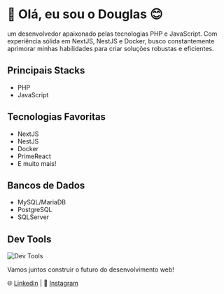 # 👋 Olá, eu sou o Douglas 😊
um desenvolvedor apaixonado pelas tecnologias PHP e JavaScript. Com experiência sólida em NextJS, NestJS e Docker, busco constantemente aprimorar minhas habilidades para criar soluções robustas e eficientes.

## Principais Stacks
- PHP
- JavaScript

## Tecnologias Favoritas
- NextJS
- NestJS
- Docker
- PrimeReact
- E muito mais!

## Bancos de Dados
- MySQL/MariaDB
- PostgreSQL
- SQLServer

## Dev Tools
![Dev Tools](https://skillicons.dev/icons?i=docker,git,mysql,linux,postman,redux,styledcomponents,vscode,gcp)

Vamos juntos construir o futuro do desenvolvimento web!

🌐 [Linkedin](https://www.linkedin.com/in/douglasdev/) | 📧 [Instagram](https://www.instagram.com/douglasb20/)



